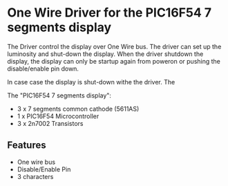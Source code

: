 # One Wire Driver for the PIC16F54 7 segments display

The Driver control the display over One Wire bus. The driver can set up the luminosity and shut-down the display. When the driver shutdown the display, the display can only be startup again from poweron or pushing the disable/enable pin down.

In case case the display is shut-down withe the driver. The 

The "PIC16F54 7 segments display":

- 3 x 7 segments common cathode (5611AS)
- 1 x PIC16F54 Microcontroller
- 3 x 2n7002 Transistors

## Features

- One wire bus
- Disable/Enable Pin
- 3 characters